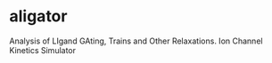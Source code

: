 aligator
========

Analysis of LIgand GAting, Trains and Other Relaxations. Ion Channel Kinetics Simulator
